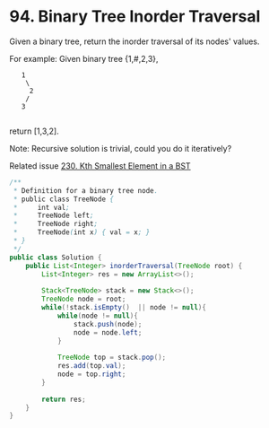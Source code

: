 # 94. Binary Tree Inorder Traversal   

Given a binary tree, return the inorder traversal of its nodes' values.


For example:
Given binary tree {1,#,2,3},

```
   1
    \
     2
    /
   3
   
```   

return [1,3,2].

Note: Recursive solution is trivial, could you do it iteratively?



Related issue [230. Kth Smallest Element in a BST](230.md)


```java
/**
 * Definition for a binary tree node.
 * public class TreeNode {
 *     int val;
 *     TreeNode left;
 *     TreeNode right;
 *     TreeNode(int x) { val = x; }
 * }
 */
public class Solution {
    public List<Integer> inorderTraversal(TreeNode root) {
        List<Integer> res = new ArrayList<>();
        
        Stack<TreeNode> stack = new Stack<>();
        TreeNode node = root;
        while(!stack.isEmpty()  || node != null){
            while(node != null){
                stack.push(node);
                node = node.left;
            }
            
            TreeNode top = stack.pop();
            res.add(top.val);
            node = top.right;
        }
        
        return res;
    }
}
```
